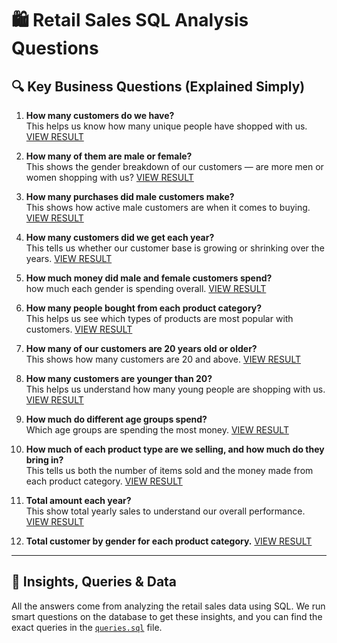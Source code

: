# 🛍️ Retail Sales SQL Analysis Questions

## 🔍 Key Business Questions (Explained Simply)

1. **How many customers do we have?**  
   This helps us know how many unique people have shopped with us.
   [VIEW RESULT](https://github.com/Swiss111/Retail-sales-SQL-analysis/blob/c8f0977adf8a187b9b74094906ad019869ffa23f/total%20customer.png)

2. **How many of them are male or female?**  
   This shows the gender breakdown of our customers — are more men or women shopping with us?
   [VIEW RESULT](https://github.com/Swiss111/Retail-sales-SQL-analysis/blob/55d78d0d131ef2c04ebfe1a1ce2ff8ab7959fed0/No%20of%20male%20and%20female.png)

3. **How many purchases did male customers make?**  
   This shows how active male customers are when it comes to buying.
   [VIEW RESULT](https://github.com/Swiss111/Retail-sales-SQL-analysis/blob/617fdc82fa4e5ebff2855728109524ffecbb9361/no%20of%20prod%20puch%20by%20male.png)

4. **How many customers did we get each year?**  
   This tells us whether our customer base is growing or shrinking over the years.
   [VIEW RESULT](https://github.com/Swiss111/Retail-sales-SQL-analysis/blob/0baebadd7f2fa4805e99d2ca7d1663c1bce56f9f/no%20of%20customer%20each%20year.png)

5. **How much money did male and female customers spend?**  
    how much each gender is spending overall.
   [VIEW RESULT](https://github.com/Swiss111/Retail-sales-SQL-analysis/blob/4b6bb71ddce6d657aa7a25dbee24e0084f721027/total%20amount%20by%20gender.png)

6. **How many people bought from each product category?**  
   This helps us see which types of products are most popular with customers.
   [VIEW RESULT](https://github.com/Swiss111/Retail-sales-SQL-analysis/blob/6d980045c1378ee3159cd612fc928250c47bebc7/total%20cust%20per%20product.png)

7. **How many of our customers are 20 years old or older?**  
   This shows how many  customers are 20 and above.
   [VIEW RESULT](https://github.com/Swiss111/Retail-sales-SQL-analysis/blob/2bfacbe6f46d7bd2eda4dfc9fb65b0a51dc0f9cc/total%20cust%20by%20age.png)

8. **How many customers are younger than 20?**  
   This helps us understand how many young people are shopping with us.
   [VIEW RESULT](https://github.com/Swiss111/Retail-sales-SQL-analysis/blob/c8ec96cc3fa316c73c18b230bd8d62a2c757da53/total%20cust%20below%20age%2018.png)
9. **How much do different age groups spend?**  
  Which age groups are spending the most money.
   [VIEW RESULT](https://github.com/Swiss111/Retail-sales-SQL-analysis/blob/f127444087b2ea8b86655d6c3b0d6727853e137a/total%20amount%20per%20age.png)
10. **How much of each product type are we selling, and how much do they bring in?**  
    This tells us both the number of items sold and the money made from each product category.
   [VIEW RESULT](https://github.com/Swiss111/Retail-sales-SQL-analysis/blob/29be27652b10e557f7be0486b3fa90b686e852aa/product%20type%20vs%20order%20vs%20amount.png)
11. **Total amount each year?**  
    This show total yearly sales to understand our overall performance.
   [VIEW RESULT](https://github.com/Swiss111/Retail-sales-SQL-analysis/blob/aae2d0215c125aad04dfa4461972bc71e69f6551/total%20amount%20each%20year.png)
12. **Total customer by gender for each product category.**
    [VIEW RESULT](https://github.com/Swiss111/Retail-sales-SQL-analysis/blob/91815aeeaeed683bc997f0aa5e45d0956622cb57/gender%20vs%20product%20cat%20vs%20total%20customer.png)
---

## 🧠 Insights, Queries & Data

All the answers come from analyzing the retail sales data using SQL. We run smart questions on the database to get these insights, and you can find the exact queries in the [`queries.sql`](https://github.com/Swiss111/Retail-sales-SQL-analysis/blob/271eb9300b614891e19f001b172044eaef30c1b6/quaries.sql) file.
